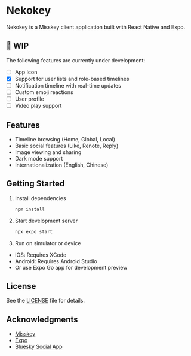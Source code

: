 # Nekokey

Nekokey is a Misskey client application built with React Native and Expo.

## 🚧 WIP

The following features are currently under development:

- [ ] App Icon
- [x] Support for user lists and role-based timelines
- [ ] Notification timeline with real-time updates
- [ ] Custom emoji reactions
- [ ] User profile
- [ ] Video play support

## Features

- Timeline browsing (Home, Global, Local)
- Basic social features (Like, Renote, Reply)
- Image viewing and sharing
- Dark mode support
- Internationalization (English, Chinese)

## Getting Started

1. Install dependencies

   ```bash
   npm install
   ```

2. Start development server

   ```bash
   npx expo start
   ```

3. Run on simulator or device

- iOS: Requires XCode
- Android: Requires Android Studio
- Or use Expo Go app for development preview

## License

See the [LICENSE](LICENSE) file for details.

## Acknowledgments

- [Misskey](https://misskey-hub.net/)
- [Expo](https://expo.dev/)
- [Bluesky Social App](https://github.com/bluesky-social/social-app)
